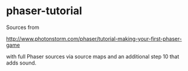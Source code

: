 phaser-tutorial
===============

Sources from

http://www.photonstorm.com/phaser/tutorial-making-your-first-phaser-game

with full Phaser sources via source maps and an additional step 10 that adds sound.
